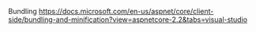 ﻿
Bundling
https://docs.microsoft.com/en-us/aspnet/core/client-side/bundling-and-minification?view=aspnetcore-2.2&tabs=visual-studio